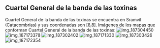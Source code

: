 ## Cuartel General de la banda de las toxinas
Cuartel General de la banda de las toxinas se encuentra en Sramvil (Catacombrías) y sus coordenadas son [8,8].
Imágenes de los mapas que conforman Cuartel General de la banda de las toxinas:
![img_187304450](https://media.discordapp.net/attachments/1115311447145193482/1115342707376783382/187304450.jpg)
![img_187173378](https://media.discordapp.net/attachments/1115311447145193482/1115342700812701736/187173378.jpg)
![img_187302402](https://media.discordapp.net/attachments/1115311447145193482/1115342702335234069/187302402.jpg)
![img_187171330](https://media.discordapp.net/attachments/1115311447145193482/1115342697398542376/187171330.jpg)
![img_187303426](https://media.discordapp.net/attachments/1115311447145193482/1115342704063295498/187303426.jpg)
![img_187172354](https://media.discordapp.net/attachments/1115311447145193482/1115342698979799131/187172354.jpg)